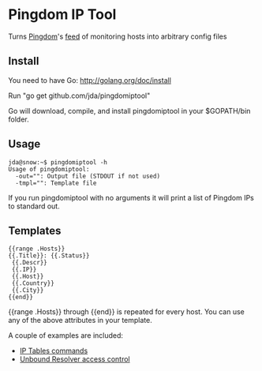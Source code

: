 # Pingdom IP Tool
Turns [Pingdom](http://www.pingdom.com)'s [feed](https://my.pingdom.com/probes/feed) of monitoring hosts into arbitrary config files

## Install
You need to have Go: http://golang.org/doc/install

Run "go get github.com/jda/pingdomiptool"

Go will download, compile, and install pingdomiptool in your $GOPATH/bin folder.

## Usage
    jda@snow:~$ pingdomiptool -h
    Usage of pingdomiptool:
      -out="": Output file (STDOUT if not used)
      -tmpl="": Template file

If you run pingdomiptool with no arguments it will print a list of Pingdom IPs to standard out.

## Templates
    {{range .Hosts}}
    {{.Title}}: {{.Status}}
     {{.Descr}}
     {{.IP}}
     {{.Host}}
     {{.Country}}
     {{.City}}
    {{end}}

{{range .Hosts}} through {{end}} is repeated for every host. You can use any of the above attributes in your template.

A couple of examples are included:
+ [IP Tables commands](iptables.tmpl)
+ [Unbound Resolver access control](unbound.tmpl)
